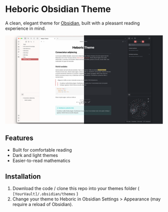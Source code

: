 # Heboric Obsidian Theme

A clean, elegant theme for [Obsidian](https://obsidian.md/), built with a pleasant reading experience in mind.

![Screenshot](Heboric-screenshot.png)

## Features

- Built for comfortable reading
- Dark and light themes
- Easier-to-read mathematics

## Installation

1. Download the code / clone this repo into your themes folder ( `[YourVault]/.obsidian/themes` )
2. Change your theme to Heboric in Obsidian Settings > Appearance (may require a reload of Obsidian).
